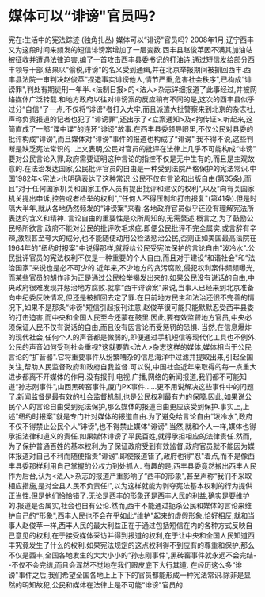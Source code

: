 # 媒体可以“诽谤"官员吗?

宪在:生活中的宪法踪迹 (独角扎丛)
媒体可以“诽谤"官员吗?
2008年1月,辽宁西丰又为这段时间来频发的短信诽谤案增加了一层变数.西丰县赵俊苹因不满其加油站被征收并遭遇法律迫害,编了一首攻击西丰县委书记的打油诗,通过短信发给部分西丰领导干部,结果以“偷税,诽谤"的名义受到通缉,并在北京举报期间被抓回西丰.西丰县法院一审判决赵俊苹“捏造事实诽谤他人,情节严重,危害社会秩序",已构成“诽谤罪",判处有期徒刑一年半.<法制日报>的<法人>杂志详细报道了此事经过,并被网络媒体广泛转载.和地方政府以往对诽谤案的反应稍有不同的是,这次的西丰县似乎过分“自信"了一点,不仅将“诽谤"者打入大牢,而且派遣大批警察来到北京的杂志社,声称负责报道的记者也犯了“诽谤罪",还出示了<立案通知>及<拘传证>.听起来,这简直成了一部“谍中谍"的连环“诽谤"故事.在西丰县委领导眼里,不仅公民对县委的批评构成“诽谤",而且媒体对“诽谤"事件的报道也构成了“诽谤".我不得不说,这些判断是缺乏宪法常识的.
上文表明,公民对官员的批评在法律上几乎不可能构成“诽谤".要对公民言论入罪,政府需要证明这种言论的指控不仅是无中生有的,而且是主观故意的.在法治发达国家,公民批评官员的自由是一种受到法院严格保护的宪法常识.中国1982年<宪法>也明确表达了这种常识.公民不仅有言论和出版自由(第35条),而且“对于任何国家机关和国家工作人员有提出批评和建议的权利",以及“向有关国家机关提出申诉,控告或者检举的权利",“任何人不得压制和打击报复"(第41条).但是时隔大半年,就从各地仍然频发的“诽谤案"来看,各地政府官员似乎还没有理解宪法所表达的含义和精神.
言论自由的重要性是众所周知的,无需赘述.概言之,为了鼓励公民畅所欲言,政府不能对公民的批评吹毛求疵.即便公民批评不完全属实,或言辞有辛辣,激烈甚至夸大的成分,也不能随便动用公检法惩治公民,否则正如美国最高法院在1964年的“纽约时报案"中说得那样,就将给公民受宪法保护的言论自由“泼冷水".公民批评官员的宪法权利不仅是一种重要的个人自由,而且对于建设“和谐社会"和“法治国家"来说也是必不可少的.近年来,不少地方的贪污腐败,侵犯权利案件频频曝光,而某些官员的胡作非为正是通过公民检举揭发出来的.如果公民没有说话的自由,中央政府很难发现并惩治地方腐败.就拿“西丰诽谤案"来说,当事人已经来到北京准备向中纪委反映情况,但还是被抓回去定了罪.在目前地方民主和法治还很不完善的情况下,如果不是那条“诽谤"短信引起报刊注意,赵俊苹很可能只能默默忍受西丰县委的打击迫害,而中央和全国人民至今还蒙在鼓里.因此,要有效监督地方官员,中央必须保证人民不仅有说话的自由,而且没有因言论而受惩罚的恐惧.
当然,在信息爆炸的现代社会,任何个人的声音都是微弱的,即便通过手机短信等现代化工具也不例外.公民的声音如何受到社会重视?这就要靠<法人>杂志这样的媒体,媒体相当于公民言论的“扩音器".它将重要事件从纷繁嘈杂的信息海洋中过滤并提取出来,引起全国关注,帮助人民监督政府和政府自我监督.可以说,中国社会近年来取得的每一点重大进步都离不开媒体的作用.没有报刊,电视,广播,网络的新闻报道,我们都不可能知道“孙志刚事件",山西黑砖窑事件,厦门PX事件......更不用说解决这些事件中的问题了.新闻监督是最有效的社会监督机制,也是公民权利最有力的保障.因此,如果说公民个人的言论自由受到宪法保护,那么媒体的报道自由更应该受到保护.事实上,上述“纽约时报案"就是专门针对媒体的报道自由.为了避免给言论自由“泼冷水",政府不仅不得禁止公民个人“诽谤",也不得禁止媒体“诽谤".当然,就和个人一样,媒体也得承担法律和道义的责任.如果媒体诽谤了平民百姓,就得承担相应的法律责任.然而,为了保护普通百姓的基本权利,为了保证政府受到有效监督,政府官员就不能因为媒体报道对自己不利而随便指责“诽谤".即使报道错了,政府也得“忍"着点,而不是像西丰县委那样利用自己掌握的公权力到处抓人.
有趣的是,西丰县委竟然搬出西丰人民作为后台,认为<法人>杂志的报道严重影响了“西丰的形象",甚至声称“我们不采取相应措施,是对全县人民不负责任!",以为这样就能为剥夺宪法基本权利的行为提供正当性.但是他们恰恰错了.无论是西丰的形象还是西丰人民的利益,确实是要维护的.报道是否属实,社会也自有公论.然而,西丰不能通过扼杀公民和媒体的言论来维护自己的“形象",西丰人民也不会在乎如此“维护"起来的虚假形象.恰好相反,就和当事人赵俊苹一样,西丰人民的最大利益正在于通过包括短信在内的各种方式反映自己意见的权利,在于接受媒体采访并得到报道的权利,在于让中央和全国人民知道西丰究竟发生了什么的权利.如果宪法规定的这点权利得不到应有的尊重和保护,那么不仅是西丰,全国各地发生的大大小小的“孙志刚事件",黑砖窑事件就永远不会完结--不仅不会完结,而且会浑然不觉地在我们眼皮底下大行其道.
在经历这么多“诽谤"事件之后,我们希望全国各地上上下下的官员都能形成一种宪法常识.除非是显然的明知故犯,公民和媒体在法律上是不可能“诽谤"官员的.